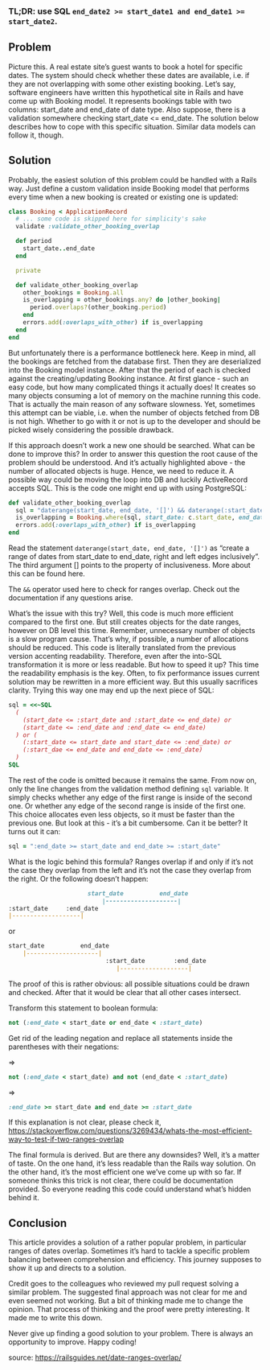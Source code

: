 ### TL;DR: use SQL ```end_date2 >= start_date1 and end_date1 >= start_date2```.

## Problem
Picture this. A real estate site’s guest wants to book a hotel for specific dates. The system should check whether these dates are available, i.e. if they are not overlapping with some other existing booking. Let’s say, software engineers have written this hypothetical site in Rails and have come up with Booking model. It represents bookings table with two columns: start_date and end_date of date type. Also suppose, there is a validation somewhere checking start_date <= end_date. The solution below describes how to cope with this specific situation. Similar data models can follow it, though.

## Solution
Probably, the easiest solution of this problem could be handled with a Rails way. Just define a custom validation inside Booking model that performs every time when a new booking is created or existing one is updated:

```ruby
class Booking < ApplicationRecord
  # ... some code is skipped here for simplicity's sake
  validate :validate_other_booking_overlap

  def period
    start_date..end_date
  end

  private

  def validate_other_booking_overlap
    other_bookings = Booking.all
    is_overlapping = other_bookings.any? do |other_booking|
      period.overlaps?(other_booking.period)
    end
    errors.add(:overlaps_with_other) if is_overlapping
  end
end
```
But unfortunately there is a performance bottleneck here. Keep in mind, all the bookings are fetched from the database first. Then they are deserialized into the Booking model instance. After that the period of each is checked against the creating/updating Booking instance. At first glance - such an easy code, but how many complicated things it actually does! It creates so many objects consuming a lot of memory on the machine running this code. That is actually the main reason of any software slowness. Yet, sometimes this attempt can be viable, i.e. when the number of objects fetched from DB is not high. Whether to go with it or not is up to the developer and should be picked wisely considering the possible drawback.

If this approach doesn’t work a new one should be searched. What can be done to improve this? In order to answer this question the root cause of the problem should be understood. And it’s actually highlighted above - the number of allocated objects is huge. Hence, we need to reduce it. A possible way could be moving the loop into DB and luckily ActiveRecord accepts SQL. This is the code one might end up with using PostgreSQL:

```ruby
def validate_other_booking_overlap
  sql = "daterange(start_date, end_date, '[]') && daterange(:start_date, :end_date, '[]')"
  is_overlapping = Booking.where(sql, start_date: c.start_date, end_date: c.end_date).exists?
  errors.add(:overlaps_with_other) if is_overlapping
end
```

Read the statement ```daterange(start_date, end_date, '[]')``` as “create a range of dates from start_date to end_date, right and left edges inclusively”. 
The third argument [] points to the property of inclusiveness. More about this can be found here.

The ```&&``` operator used here to check for ranges overlap. Check out the documentation if any questions arise.

What’s the issue with this try? Well, this code is much more efficient compared to the first one. But still creates objects for the date ranges, however on DB level this time. Remember, unnecessary number of objects is a slow program cause. That’s why, if possible, a number of allocations should be reduced. This code is literally translated from the previous version accenting readability. Therefore, even after the into-SQL transformation it is more or less readable. But how to speed it up? This time the readability emphasis is the key. Often, to fix performance issues current solution may be rewritten in a more efficient way. But this usually sacrifices clarity. Trying this way one may end up the next piece of SQL:

```ruby
sql = <<~SQL
  (
    (start_date <= :start_date and :start_date <= end_date) or
    (start_date <= :end_date and :end_date <= end_date)
  ) or (
    (:start_date <= start_date and start_date <= :end_date) or
    (:start_dae <= end_date and end_date <= :end_date)
  )
SQL
```
The rest of the code is omitted because it remains the same. From now on, only the line changes from the validation method defining ```sql``` variable.
It simply checks whether any edge of the first range is inside of the second one. Or whether any edge of the second range is inside of the first one. This choice allocates even less objects, so it must be faster than the previous one. But look at this - it’s a bit cumbersome. Can it be better? It turns out it can:
```ruby
sql = ":end_date >= start_date and end_date >= :start_date"
```
What is the logic behind this formula? Ranges overlap if and only if it’s not the case they overlap from the left and it’s not the case they overlap from the right. Or the following doesn’t happen:

```markdown
                      start_date          end_date
                          |--------------------|
:start_date     :end_date
|-------------------|
```
or
```markdown
start_date          end_date
    |--------------------|
                           :start_date        :end_date
                              |-------------------|
```
The proof of this is rather obvious: all possible situations could be drawn and checked. After that it would be clear that all other cases intersect.

Transform this statement to boolean formula:
```ruby
not (:end_date < start_date or end_date < :start_date)
```
Get rid of the leading negation and replace all statements inside the parentheses with their negations:

=>
```ruby
not (:end_date < start_date) and not (end_date < :start_date)
```
=>
```ruby
:end_date >= start_date and end_date >= :start_date
```
If this explanation is not clear, please check it, https://stackoverflow.com/questions/3269434/whats-the-most-efficient-way-to-test-if-two-ranges-overlap

The final formula is derived. But are there any downsides? Well, it’s a matter of taste. On the one hand, it’s less readable than the Rails way solution. On the other hand, it’s the most efficient one we’ve come up with so far. If someone thinks this trick is not clear, there could be documentation provided. So everyone reading this code could understand what’s hidden behind it.

## Conclusion
This article provides a solution of a rather popular problem, in particular ranges of dates overlap. Sometimes it’s hard to tackle a specific problem balancing between comprehension and efficiency. This journey supposes to show it up and directs to a solution.

Credit goes to the colleagues who reviewed my pull request solving a similar problem. The suggested final approach was not clear for me and even seemed not working. But a bit of thinking made me to change the opinion. That process of thinking and the proof were pretty interesting. It made me to write this down.

Never give up finding a good solution to your problem. There is always an opportunity to improve. Happy coding!

source: https://railsguides.net/date-ranges-overlap/

